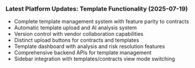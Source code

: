 ### Latest Platform Updates: Template Functionality (2025-07-19)
- Complete template management system with feature parity to contracts
- Automatic template upload and AI analysis system
- Version control with vendor collaboration capabilities
- Distinct upload buttons for contracts and templates
- Template dashboard with analysis and risk resolution features
- Comprehensive backend APIs for template management
- Sidebar integration with templates/contracts view mode switching